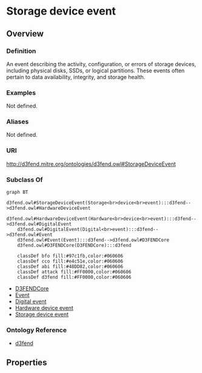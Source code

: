 # Storage device event

## Overview

### Definition
An event describing the activity, configuration, or errors of storage devices, including physical disks, SSDs, or logical partitions. These events often pertain to data availability, integrity, and storage health.

### Examples
Not defined.

### Aliases
Not defined.

### URI
http://d3fend.mitre.org/ontologies/d3fend.owl#StorageDeviceEvent

### Subclass Of
```mermaid
graph BT
    d3fend.owl#StorageDeviceEvent(Storage<br>device<br>event):::d3fend-->d3fend.owl#HardwareDeviceEvent
    d3fend.owl#HardwareDeviceEvent(Hardware<br>device<br>event):::d3fend-->d3fend.owl#DigitalEvent
    d3fend.owl#DigitalEvent(Digital<br>event):::d3fend-->d3fend.owl#Event
    d3fend.owl#Event(Event):::d3fend-->d3fend.owl#D3FENDCore
    d3fend.owl#D3FENDCore(D3FENDCore):::d3fend
    
    classDef bfo fill:#97c1fb,color:#060606
    classDef cco fill:#e4c51e,color:#060606
    classDef abi fill:#48DD82,color:#060606
    classDef attack fill:#FF0000,color:#060606
    classDef d3fend fill:#FF0000,color:#060606
```

- [D3FENDCore](/docs/ontology/reference/model/D3FENDCore/D3FENDCore.md)
- [Event](/docs/ontology/reference/model/D3FENDCore/Event/Event.md)
- [Digital event](/docs/ontology/reference/model/D3FENDCore/Event/Digital%20event/Digital%20event.md)
- [Hardware device event](/docs/ontology/reference/model/D3FENDCore/Event/Digital%20event/Hardware%20device%20event/Hardware%20device%20event.md)
- [Storage device event](/docs/ontology/reference/model/D3FENDCore/Event/Digital%20event/Hardware%20device%20event/Storage%20device%20event/Storage%20device%20event.md)


### Ontology Reference
- [d3fend](http://d3fend.mitre.org/ontologies/d3fend.owl#)

## Properties

